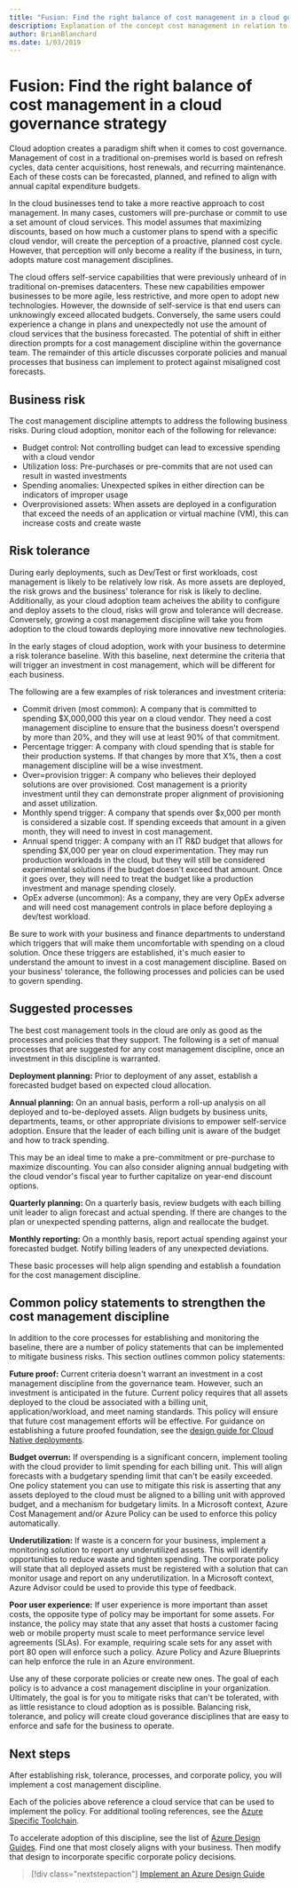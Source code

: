 ```yaml
---
title: "Fusion: Find the right balance of cost management in a cloud governance strategy"
description: Explanation of the concept cost management in relation to cloud governance
author: BrianBlanchard
ms.date: 1/03/2019
---
```


# Fusion: Find the right balance of cost management in a cloud governance strategy

Cloud adoption creates a paradigm shift when it comes to cost governance. Management of cost in a traditional on-premises world is based on refresh cycles, data center acquisitions, host renewals, and recurring maintenance. Each of these costs can be forecasted, planned, and refined to align with annual capital expenditure budgets.

In the cloud businesses tend to take a more reactive approach to cost management. In many cases, customers will pre-purchase or commit to use a set amount of cloud services. This model assumes that maximizing discounts, based on how much a customer plans to spend with a specific cloud vendor, will create the perception of a proactive, planned cost cycle. However, that perception will only become a reality if the business, in turn, adopts mature cost management disciplines.

The cloud offers self-service capabilities that were previously unheard of in traditional on-premises datacenters. These new capabilities empower businesses to be more agile, less restrictive, and more open to adopt new technologies. However, the downside of self-service is that end users can unknowingly exceed allocated budgets. Conversely, the same users could experience a change in plans and unexpectedly not use the amount of cloud services that the business forecasted. The potential of shift in either direction prompts for a cost management discipline within the governance team. The remainder of this article discusses corporate policies and manual processes that business can implement to protect against misaligned cost forecasts.

## Business risk

The cost management discipline attempts to address the following business risks. During cloud adoption, monitor each of the following for relevance:

- Budget control: Not controlling budget can lead to excessive spending with a cloud vendor
- Utilization loss: Pre-purchases or pre-commits that are not used can result in wasted investments
- Spending anomalies: Unexpected spikes in either direction can be indicators of improper usage
- Overprovisioned assets: When assets are deployed in a configuration that exceed the needs of an application or virtual machine (VM), this can increase costs and create waste

## Risk tolerance

During early deployments, such as Dev/Test or first workloads, cost management is likely to be relatively low risk. As more assets are deployed, the risk grows and the business' tolerance for risk is likely to decline. Additionally, as your cloud adoption team acheives the ability to configure and deploy assets to the cloud, risks will grow and tolerance will decrease. Conversely, growing a cost management discipline will take you from adoption to the cloud towards deploying more innovative new technologies.

In the early stages of cloud adoption, work with your business to determine a risk tolerance baseline. With this baseline, next determine the criteria that will trigger an investment in cost management, which will be different for each business.

The following are a few examples of risk tolerances and investment criteria:

- Commit driven (most common): A company that is committed to spending $X,000,000 this year on a cloud vendor. They need a cost management discipline to ensure that the business doesn't overspend by more than 20%, and they will use at least 90% of that commitment.
- Percentage trigger: A company with cloud spending that is stable for their production systems. If that changes by more that X%, then a cost management discipline will be a wise investment.
- Over=provision trigger: A company who believes their deployed solutions are over provisioned. Cost management is a priority investment until they can demonstrate proper alignment of provisioning and asset utilization.
- Monthly spend trigger: A company that spends over $x,000 per month is considered a sizable cost. If spending exceeds that amount in a given month, they will need to invest in cost management.
- Annual spend trigger: A company with an IT R&D budget that allows for spending $X,000 per year on cloud experimentation. They may run production workloads in the cloud, but they will still be considered experimental solutions if the budget doesn't exceed that amount. Once it goes over, they will need to treat the budget like a production investment and manage spending closely.
- OpEx adverse (uncommon): As a company, they are very OpEx adverse and will need cost management controls in place before deploying a dev/test workload.

Be sure to work with your business and finance departments to understand which triggers that will make them uncomfortable with spending on a cloud solution. Once these triggers are established, it's much easier to understand the amount to invest in a cost management discipline. Based on your business' tolerance, the following processes and policies can be used to govern spending.

## Suggested processes

The best cost management tools in the cloud are only as good as the processes and policies that they support. The following is a set of manual processes that are suggested for any cost management discipline, once an investment in this discipline is warranted.

**Deployment planning:** Prior to deployment of any asset, establish a forecasted budget based on expected cloud allocation.

**Annual planning:** On an annual basis, perform a roll-up analysis on all deployed and to-be-deployed assets. Align budgets by business units, departments, teams, or other appropriate divisions to empower self-service adoption. Ensure that the leader of each billing unit is aware of the budget and how to track spending.

This may be an ideal time to make a pre-commitment or pre-purchase to maximize discounting. You can also consider aligning annual budgeting with the cloud vendor's fiscal year to further capitalize on year-end discount options.

**Quarterly planning:** On a quarterly basis, review budgets with each billing unit leader to align forecast and actual spending. If there are changes to the plan or unexpected spending patterns, align and reallocate the budget.

**Monthly reporting:** On a monthly basis, report actual spending against your forecasted budget. Notify billing leaders of any unexpected deviations.

These basic processes will help align spending and establish a foundation for the cost management discipline.

## Common policy statements to strengthen the cost management discipline

In addition to the core processes for establishing and monitoring the baseline, there are a number of policy statements that can be implemented to mitigate business risks. This section outlines common policy statements:

**Future proof:** Current criteria doesn't warrant an investment in a cost management discipline from the governance team. However, such an investment is anticipated in the future. Current policy requires that all assets deployed to the cloud be associated with a billing unit, application/workload, and meet naming standards. This policy will ensure that future cost management efforts will be effective. For guidance on establishing a future proofed foundation, see the [design guide for Cloud Native deployments](../design-guides/future-proof/design-guide.md).

**Budget overrun:** If overspending is a significant concern, implement tooling with the cloud provider to limit spending for each billing unit. This will align forecasts with a budgetary spending limit that can't be easily exceeded. One policy statement you can use to mitigate this risk is asserting that any assets deployed to the cloud must be aligned to a billing unit with approved budget, and a mechanism for budgetary limits. In a Microsoft context, Azure Cost Management and/or Azure Policy can be used to enforce this policy automatically.

**Underutilization:** If waste is a concern for your business, implement a monitoring solution to report any underutilized assets. This will identify opportunities to reduce waste and tighten spending. The corporate policy will state that all deployed assets must be registered with a solution that can monitor usage and report on any underutilization. In a Microsoft context, Azure Advisor could be used to provide this type of feedback.

**Poor user experience:** If user experience is more important than asset costs, the opposite type of policy may be important for some assets. For instance, the policy may state that any asset that hosts a customer facing web or mobile property must scale to meet performance service level agreements (SLAs). For example, requiring scale sets for any asset with port 80 open will enforce such a policy. Azure Policy and Azure Blueprints can help enforce the rule in an Azure environment.

Use any of these corporate policies or create new ones. The goal of each policy is to advance a cost management discipline in your organization. Ultimately, the goal is for you to mitigate risks that can't be tolerated, with as little resistance to cloud adoption as is possible. Balancing risk, tolerance, and policy will create cloud goverance disciplines that are easy to enforce and safe for the business to operate.

## Next steps

After establishing risk, tolerance, processes, and corporate policy, you will implement a cost management discipline.

Each of the policies above reference a cloud service that can be used to implement the policy. For additional tooling references, see the [Azure Specific Toolchain](toolchain.md).

To accelerate adoption of this discipline, see the list of [Azure Design Guides](../design-guides/overview.md). Find one that most closely aligns with your business. Then modify that design to incorporate specific corporate policy decisions.

> [!div class="nextstepaction"]
> [Implement an Azure Design Guide](../design-guides/overview.md)
